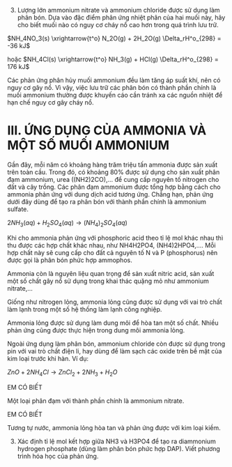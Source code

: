 3. Lượng lớn ammonium nitrate và ammonium chloride được sử dụng làm phân bón. Dựa vào đặc điểm phân ứng nhiệt phân của hai muối này, hãy cho biết muối nào có nguy cơ cháy nổ cao hơn trong quá trình lưu trữ.

$NH_4NO_3(s) \xrightarrow{t^o} N_2O(g) + 2H_2O(g) \Delta_rH^o_{298} = -36 kJ$

hoặc $NH_4Cl(s) \xrightarrow{t^o} NH_3(g) + HCl(g) \Delta_rH^o_{298} = 176 kJ$

Các phản ứng phân hủy muối ammonium đều làm tăng áp suất khí, nên có nguy cơ gây nổ. Vì vậy, việc lưu trữ các phân bón có thành phần chính là muối ammonium thường được khuyến cáo cần tránh xa các nguồn nhiệt để hạn chế nguy cơ gây cháy nổ.

# III. ỨNG DỤNG CỦA AMMONIA VÀ MỘT SỐ MUỐI AMMONIUM

Gần đây, mỗi năm có khoảng hàng trăm triệu tấn ammonia được sản xuất trên toàn cầu. Trong đó, có khoảng 80% được sử dụng cho sản xuất phân đạm ammonium, urea ((NH2)2CO),... để cung cấp nguyên tố nitrogen cho đất và cây trồng. Các phân đạm ammonium được tổng hợp bằng cách cho ammonia phản ứng với dung dịch acid tương ứng. Chẳng hạn, phản ứng dưới đây dùng để tạo ra phân bón với thành phần chính là ammonium sulfate.

$2NH_3(aq) + H_2SO_4(aq) \rightarrow (NH_4)_2SO_4(aq)$

Khi cho ammonia phản ứng với phosphoric acid theo tỉ lệ mol khác nhau thì thu được các hợp chất khác nhau, như NH4H2PO4, (NH4)2HPO4,.... Mỗi hợp chất này sẽ cung cấp cho đất cả nguyên tố N và P (phosphorus) nên được gọi là phân bón phức hợp ammophos.

Ammonia còn là nguyên liệu quan trọng để sản xuất nitric acid, sản xuất một số chất gây nổ sử dụng trong khai thác quặng mỏ như ammonium nitrate,...

Giống như nitrogen lỏng, ammonia lỏng cũng được sử dụng với vai trò chất làm lạnh trong một số hệ thống làm lạnh công nghiệp.

Ammonia lỏng được sử dụng làm dung môi để hòa tan một số chất. Nhiều phản ứng cũng được thực hiện trong dung môi ammonia lỏng.

Ngoài ứng dụng làm phân bón, ammonium chloride còn được sử dụng trong pin với vai trò chất điện li, hay dùng để làm sạch các oxide trên bề mặt của kim loại trước khi hàn. Ví dụ:

$ZnO + 2NH_4Cl \rightarrow ZnCl_2 + 2NH_3 + H_2O$

EM CÓ BIẾT

Một loại phân đạm với thành phần chính là ammonium nitrate.

EM CÓ BIẾT

Tương tự nước, ammonia lỏng hòa tan và phản ứng được với kim loại kiềm.

3. Xác định tỉ lệ mol kết hợp giữa NH3 và H3PO4 để tạo ra diammonium hydrogen phosphate (dùng làm phân bón phức hợp DAP). Viết phương trình hóa học của phản ứng.